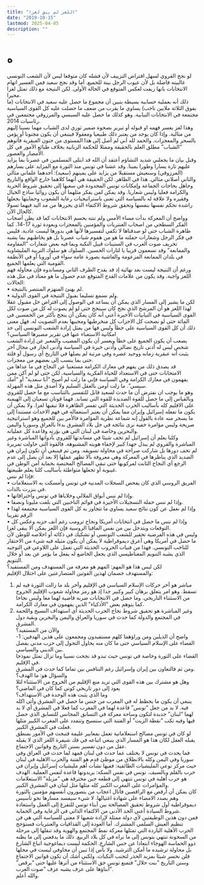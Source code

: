 ```yaml
---
title: "اللغز لم يبق لغزا"
date: "2019-10-15"
lastmod: 2025-04-05
description: ""
---
```

# **ه**

لو نجح القروي لسهل افتراض التزييف لأن فشله كان متوقعا ليس لأن الشعب التونسي غالبيته فاضلة بل لأن عيوب الرجل بينة للجميع. أما وقد نجح سعيد فمن العسير اتهام الانتخابات بانها زيفت لعكس المتوقع في الحالة الأولى. لكن النتيجة مع ذلك تمثل لغزا محيرا.  
ذلك أنه بعملية حسابية بسيطة يتبين أن مجموع ما حصل عليه سعيد في الانتخابات (ما يفوق الثلاثة ملايين ناخب) يساوي ما يقرب من ضعف ما حصلت عليه كل القوى السياسية مجتمعة في الانتخابات النيابية. وهو كذلك ما حصل عليه السبسي والمرزوقي مجتمعين في رئاسيات 2014.  
وهذا لغز يعسر فهمه او قبوله أو تبرير بصحوة ضمير ثوري لدى الشباب مهما نسبنا إليهم من مثالية. وإذا كان يوجد من يعتبر ذلك طبيعيا ومعقولا فينبغي أن يكون مجنونا أو يؤمن بالسحر والمعجزات. والحمد لله أني لم أصل إلى هذا المستوى من جنون العبقرية فأتوهم “الشباب” مطلق العلم بالحقيقة وممثلا للحكمة الربانية بخلاف طبائع الأمور في كل الأمصار والعصور.  
وقبل بيان ما يجعلني شديد التشاؤم أعتقد أن الله قد ابتلى المسلمين في عصرنا بما يزايد عليهم تارة يسارا وطورا يمينا. وقد عشنا في تونس منذ الثورة مع المزايد على يسارهم (المرزوقي) وسنعيش مستقبلا من يزايد على يمينهم (سعيد): أحدهما علماني مثالي والثاني أصلاني مثالي. هذا في الظاهر. لكن الحقيقة هي أنهما كلاهما خارج الواقع والتاريخ وجاهل بحاجات الجماعة وإمكانات تونس المحدودة في سعيها إلى تحقيق شروط الحرية والكرامة فعليا وليس شعاريا. وقد يمكن لمن يفكر مثلهما أن يكون روائيا ساذج الخيال وفقيره ولا علاقة له بالسياسة التي تعنى باستراتيجيات رعاية الشعوب وحمايتها بجعلها راشدة تحكم نفسها بنفسها وتحقق شروط الاكتفاء الذي يحررها من مد اليد فيهما تسولا كالحال الآن.  
وواضح أن المعركة بدأت مساء الأمس ولم تنته بحسم الانتخابات كما قد يظن أصحاب الفكر السطحي من اصحاب العنتريات والمؤمنين بالمعجزات وبعودة ثورة 17-14. كما ظاهرة الشباب حتى لو صدقناها لا تكفي لتفسيرها لأنها هي بدورها ليست عادية. فليس في فكر الرجل وشعارات حملته ما هو من هموم شباب عصرنا بل هو يخاطبهم بما يشبه تخريف صوت العرب في الستينات قبيل النكبة وبما فيه بعض شعارات “المقاومة والممانعة” وقد تسعمون قريبا يا لثارات الحسين. السلوك هو سلوك التربية المليشاوية في بلدان الممانعة المزعومة والفاشية بصورة عامة سواء في أوروبا أو في الأنظمة القومية التي يعلمها الجميع.  
ورغم أن النتيجة ليست بعد نهائية إذ قد يقدح الطرف الثاني ومساندوه فإن محاولة فهم اللغز واجبة. وقد يكون من علامات القدح المتوقع عدم حصول ما هو معتاد في مثل هذه الحالات:  
• لم يهنئ المنهزم المنتصر بالنتيجة.  
• ولم نسمع تسليما بقبول النتيجة في القوى الدولية.  
لكن ما يشير إلى المسار الذي يمكن أن يساعد في الوصول إلى افتراض حل مقبول عقلا لهذا اللغز هو أن المرشح الذي نجح كان سينجح حتى لو لم يصوت له كل من صوت لكل القوى السياسية في النيابيات الأخيرة أعني أنه كان يمكن أن ينجح بأكثر من الخمسين في المائة حتى لو نصحت كل الاحزاب كل منخرطيها ومحبيها بعدم التصويت له. فهل معنى ذلك أن كل القوى السياسية على خطأ وليس فها من يمثل إرادة الشعب التونسي إلى حد امكانية الاستغناء عنها في تقرير مصيرها السياسي؟  
يصعب أن يكون الجميع على خطأ ويعسر أن يكون المصيب والمعبر عن إرادة الشعب شخص ليس له أدنى تاريخ نضالي وأدنى خبرة في السياسة وأدنى انجاز في مجال آخر يثبت أنه عبقرية زمانه ووحيد عصره وفي مرتبة لم يصلها في التاريخ أي رسول أو فلتة حتى بما ينسب إلى بعضهم من معجزات.  
قد يصدق ذلك من يفهم في معارك الكرامة مستغنيا عن النجاح في ما عداها من الامتحانات حتى في الاستعداد للحياة الفكرية والسياسية. لكن حتى لو لم أكن ممن يفهمون في معارك الكرامة وفي السياسة فإني ما زلت لم أصبح “أبا سعدية” أو “أمك سيسي”. ما زلت أومن بالعقل السليم ولا أصدق مثل هذه المهزلة.  
وهو ما يوجب ان نفترض أن ما حدث لسعيد قابل للتفسير بالتناسب مع ما حصل للقروي وبالقياس إلى ما حصل للقوة الضديدة للقوة التي تساند. فهما قوتان تسعيان إلى الهيمنة على الاقليم كله بأساليب الحرب الحديثة التي تفسر الظاهرة فلا تبقيها لغزا. ولا يمكن أن يكون ما تفعله إسرائيل وإيران مما يمكن أن يعتبر استعماله في فهم الاحداث مستندا إلى ما يسخر منه عادة بالقول إنه شماعة نظرية المؤامرة فالأمر بين للجميع وهو استراتيجية صريحة وليس مؤامرة خفية نرى نتائجه في جل بلاد المشرق بدءا بالعراق وسوريا واليمن والبحرين وخاصة في لبنان التي هي بؤرته وقاعدة كل عملياته.  
وكلنا يعلم أن إسرائيل لم تخف شيئا في مساندتها للقروي بأدواتها المباشرة وغير المباشرة والقروي لم يبذل جهدا كبير لإخفاء هويته المشبوهة. فالقوة التي حاولت تمريرة لم تخف دورها بل شاركت صراحة في محاولة تسويقه. ومن ثم فينبغي أن تكون إيران هي الضديد الذي يناظرها في المعركة وهي معروفة بألا تظهر عملها إلا بعد أن يصل إلى عدم الرجع أي النجاح الثابت لمركوبها حتى تبقي المصالح المختصة بحماية أمن الوطن في غيبوبة أو تجعلها متواطئة بأساليب كلنا يعلم طبيعتها.  
فإذا لم ننس:  
• الفريق الروسي الذي كان يفحص السجلات المدنية في تونس وأمسكت به الاستعلامات في بنزرت بالذات.  
• وإذا لم ننس أبواق الملالي وخلاياها في تونس واختراقاتها.  
• وإذا لم ننس حملة التسجيلات الأخيرة في قوائم الناخبين التي بلغت مليونا ونصفا.  
• وإذا لم نغفل عن كون نتائج سعيد يساوي ما تتجاوز به كل القوى السياسية مجتمعة لهذا الرقم تقريبا  
• وإذا لم ننس ما حصل في انتخابات أمريكا ونجاح ترومب رغم أنف حزبه وعكس كل التوقعات وبتدخل بين من نفس المافيا الروسية فإن اللغز يمكن ألا يبقى لغزا.  
وليس في هذه الفرضية تحقير للشعب التونسي أو تشكيك في ذكائه أو اخلاصه للوطن لأن ما حصل في أمريكا وهي أعرق ديموقراطية لا يمكن أن يكون مثيله فيه شيء من الاحتقار للناخب التونسي. فهذا من فنيات الحروب الحديثة التي تعمل على اللاوعي في التوجيه الذي يشبه التنويم المغناطيسي الذي يجعل الخاضع له يفعل ما يؤمر عن بعد أو خلال التنويم.  
لكن ليس هذا هو المهم: المهم هو معرفة من المستهدف ومن المستفيد؟  
والمستهدف خصمان لهذين القوتين المتصارعتين على احتلال الإقليم:  
1. مباشر هو آخر حركات الإسلام السياسي في الإقليم وآخر بلد ما زالت الثورة فيه لم تسقط. وهو امر يتعلق برهان كبير وكبير جدا إذ هو رمز محاولة شعوب الإقليم الخروج من الاستثناء التاريخي. وما حصل في الانتخابات ضربة قاضية لهما معا وليس نجاحا كما يتوهم بعض “الأذكياء” الذين يفهمون في معارك الكرامة.  
2. وغير المباشرة هو تحقيق شروط نجاح الحرب الحديثة أي استهداف النسيج واللحمة في المجتمع والدولة كما حدث في سوريا والعراق واليمن والبحرين وبقية دول المشرق.  
والآن من المستفيد؟  
واضح أن الذيلين ومن وراؤهما كلهم مستفيدون ومجمعون على هذين الهدفين: 1-القضاء على الإسلام السياسي حتى ما كان منه يحاول التحول إلى حزب مدني يفصل بين الديني والسياسي.  
القضاء على الثورة وخاصة في تونس حيث تبدو قد نجحت نسبيا وما تزال تمثل نموذجا في الإقليم.  
ومن ثم فالتعاون بين إيران وإسرائيل رغم التنافس بين تماما كما حدث في المشرق.  
والسؤال هو: ما الهدف؟  
وهل هو مشترك بين هذه القوى التي تريد منع الإقليم من الخروج من الاستثناء لئلا يعود إلى دور تاريخي كوني كما كان في الماضي؟  
وما الذي يثبت هذه الوحدة في الاستهداف؟  
ينبغي أن يكون ما يخطط له في المغرب من جنس ما حصل في المشرق وأتى اكله فيه. لا بد من جعل “تونس” قاعدة لهما في المغرب كما فعلا في المشرق أي لا بد لهما “لبنان” جديدة لتكون وساحة معركة في التسابق المجانس للتسابق الذي حصل فيها وفيه تكب “نقطة الزيت” أو الفتنة التي ستسيح وتتمدد على المغرب الكبير مثلها فعلت في المشرق الكبير.  
لو كان في تونس مصالح استعلاماتية تعمل بمعايير عليمة فتبحث في الأمور بمنطق يقبله العقل لكان هذا هو المسار الذي ينبغي اتباعه في فك شيفرة اللغز الذي لا يقبله عقل من دون تفسير بسنن التاريخ وقوانين الاجتماع.  
فما يحدث في تونس لا يختلف عما حدث في لبنان فمهد لما حدث في العراق وفي سوريا وفي اليمن وكله بالانطلاق من موطئ قدم هو الفتنة والحرب الاهلية في لبنان حيث مركز نوعي المليشيات الطائفية: ففيها نشأت أهم مليشيات إسرائيل وإيران في حرب بالقلم وبالسيف. تونس في نفس السكة: يريدونها قاعدة لنفس العملية. الهدف هو حرب أهلية في تونس تنتهي إلى قطعة جبن مخترقة هي “مزبلة” الاستعلامات والمؤامرات على المغرب الكبير كله مثلها مثل لبنان في المشرق الكبير.  
كان يمكن أن أرقص مع الراقصين فأنال اعجاب من يتصورون أنفسهم مؤمنين بالثورة وهم بصدد الامضاء على شهادة اغتيالها. لا شيء سيفسد مسارها نحو تأسيس ديموقراطية أول شروط تحقيق المصالحة بين أبناء تونس للتفرغ إلى العمل واستعادة شروط السيادة أعني الحد الأدنى من الاكتفاء الذاتي في الرعاية وفي الحماية.  
فمن دون هذين الوظيفتين لأي دولة ممثلة لإرادة شعبها لا معنى للسياسة التي هي فن تنظيم العيش السلمي المشترك. أما العودة إلى القذافيات والعنتريات فستؤجج الحرب الأهلية الباردة التي تمثلها معركة نمط المجتمع والهوية وقد تنقلها إلى مرحلة من السخونة تنتهي بتونس إلى ما نراه في كل بلاد الربيع. ذلك ما يدفعني إلى ما يظنه ذوو الحماسة الهوجاء ابتعادا عن حس الشارع. الحكمة ليست ديماغوجية اتباع الشارع بل محاولة ترشيده ما أمكن الترشيد. ولا بأس إذا تبين أن مخاوفي ليست في محلها فلن نخسر شيئا بمزيد الحذر لتجنب النكبات. ولكني أشك أن تكون قوانين الاجتماع وسنن التاريخ “بنت حلال” فتمنع تونس حق الاستثناء من أثرها عليها حتى “يرقص” أبناؤها على عزف يشبه عزف “صوت العرب”.  
والله أعلم.

###
